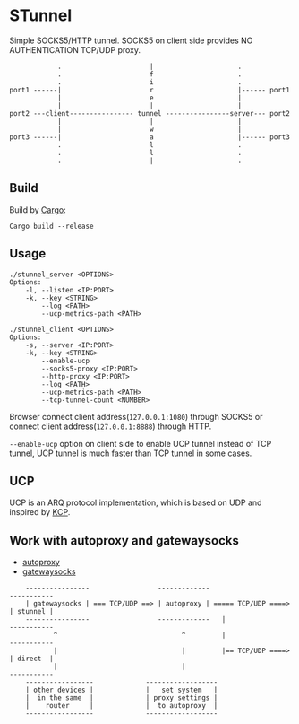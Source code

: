 STunnel
=======

Simple SOCKS5/HTTP tunnel. SOCKS5 on client side provides NO AUTHENTICATION TCP/UDP proxy.

	            .                      |                     .
	            .                      f                     .
	            .                      i                     .
	port1 ------|                      r                     |------ port1
	            |                      e                     |
	            |                      |                     |
	port2 ---client---------------- tunnel ----------------server--- port2
	            |                      |                     |
	            |                      w                     |
	port3 ------|                      a                     |------ port3
	            .                      l                     .
	            .                      l                     .
	            .                      |                     .

Build
-----

Build by [Cargo](https://crates.io/):

	Cargo build --release

Usage
-----

	./stunnel_server <OPTIONS>
	Options:
	    -l, --listen <IP:PORT>
	    -k, --key <STRING>
	        --log <PATH>
	        --ucp-metrics-path <PATH>

	./stunnel_client <OPTIONS>
	Options:
	    -s, --server <IP:PORT>
	    -k, --key <STRING>
	        --enable-ucp
	        --socks5-proxy <IP:PORT>
	        --http-proxy <IP:PORT>
	        --log <PATH>
	        --ucp-metrics-path <PATH>
	        --tcp-tunnel-count <NUMBER>

Browser connect client address(`127.0.0.1:1080`) through SOCKS5 or connect client address(`127.0.0.1:8888`) through HTTP.

`--enable-ucp` option on client side to enable UCP tunnel instead of TCP tunnel, UCP tunnel is much faster than TCP tunnel in some cases.

UCP
---

UCP is an ARQ protocol implementation, which is based on UDP and inspired by [KCP](https://github.com/skywind3000/kcp).

Work with autoproxy and gatewaysocks
----------------------------------

* [autoproxy](https://github.com/airtrack/autoproxy)
* [gatewaysocks](https://github.com/airtrack/gatewaysocks)

```
    ----------------                 -------------                     -----------
    | gatewaysocks | === TCP/UDP ==> | autoproxy | ===== TCP/UDP ====> | stunnel |
    ----------------                 -------------   |                 -----------
           ^                               ^         |                 -----------
           |                               |         |== TCP/UDP ====> | direct  |
           |                               |                           -----------
    -----------------             ------------------
    | other devices |             |   set system   |
    |  in the same  |             | proxy settings |
    |    router     |             |  to autoproxy  |
    -----------------             ------------------
```
